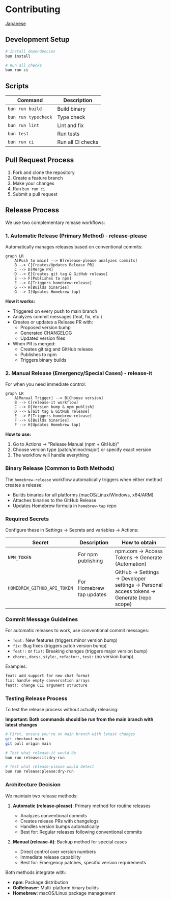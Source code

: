 # Contributing

[Japanese](CONTRIBUTING.ja.md)

## Development Setup

```bash
# Install dependencies
bun install

# Run all checks
bun run ci
```

## Scripts

| Command             | Description       |
| ------------------- | ----------------- |
| `bun run build`     | Build binary      |
| `bun run typecheck` | Type check        |
| `bun run lint`      | Lint and fix      |
| `bun test`          | Run tests         |
| `bun run ci`        | Run all CI checks |

## Pull Request Process

1. Fork and clone the repository
2. Create a feature branch
3. Make your changes
4. Run `bun run ci`
5. Submit a pull request

## Release Process

We use two complementary release workflows:

### 1. Automatic Release (Primary Method) - release-please

Automatically manages releases based on conventional commits:

```mermaid
graph LR
    A[Push to main] --> B[release-please analyzes commits]
    B --> C[Creates/Updates Release PR]
    C --> D[Merge PR]
    D --> E[Creates git tag & GitHub release]
    E --> F[Publishes to npm]
    E --> G[Triggers homebrew-release]
    G --> H[Builds binaries]
    G --> I[Updates Homebrew tap]
```

**How it works:**
- Triggered on every push to main branch
- Analyzes commit messages (feat, fix, etc.)
- Creates or updates a Release PR with:
  - Proposed version bump
  - Generated CHANGELOG
  - Updated version files
- When PR is merged:
  - Creates git tag and GitHub release
  - Publishes to npm
  - Triggers binary builds

### 2. Manual Release (Emergency/Special Cases) - release-it

For when you need immediate control:

```mermaid
graph LR
    A[Manual Trigger] --> B[Choose version]
    B --> C[release-it workflow]
    C --> D[Version bump & npm publish]
    D --> E[Git tag & GitHub release]
    E --> F[Triggers homebrew-release]
    F --> G[Builds binaries]
    F --> H[Updates Homebrew tap]
```

**How to use:**
1. Go to Actions → "Release Manual (npm + GitHub)"
2. Choose version type (patch/minor/major) or specify exact version
3. The workflow will handle everything

### Binary Release (Common to Both Methods)

The `homebrew-release` workflow automatically triggers when either method creates a release:
- Builds binaries for all platforms (macOS/Linux/Windows, x64/ARM)
- Attaches binaries to the GitHub Release
- Updates Homebrew formula in `homebrew-tap` repo

### Required Secrets

Configure these in Settings → Secrets and variables → Actions:

| Secret                      | Description              | How to obtain                                                                           |
| --------------------------- | ------------------------ | --------------------------------------------------------------------------------------- |
| `NPM_TOKEN`                 | For npm publishing       | npm.com → Access Tokens → Generate (Automation)                                         |
| `HOMEBREW_GITHUB_API_TOKEN` | For Homebrew tap updates | GitHub → Settings → Developer settings → Personal access tokens → Generate (repo scope) |

### Commit Message Guidelines

For automatic releases to work, use conventional commit messages:

- `feat:` New features (triggers minor version bump)
- `fix:` Bug fixes (triggers patch version bump)
- `feat!:` or `fix!:` Breaking changes (triggers major version bump)
- `chore:`, `docs:`, `style:`, `refactor:`, `test:` (no version bump)

Examples:
```bash
feat: add support for new chat format
fix: handle empty conversation arrays
feat!: change CLI argument structure
```

### Testing Release Process

To test the release process without actually releasing:

**Important: Both commands should be run from the main branch with latest changes**

```bash
# First, ensure you're on main branch with latest changes
git checkout main
git pull origin main

# Test what release-it would do
bun run release:it:dry-run

# Test what release-please would detect
bun run release:please:dry-run
```

### Architecture Decision

We maintain two release methods:

1. **Automatic (release-please)**: Primary method for routine releases
   - Analyzes conventional commits
   - Creates release PRs with changelogs
   - Handles version bumps automatically
   - Best for: Regular releases following conventional commits

2. **Manual (release-it)**: Backup method for special cases
   - Direct control over version numbers
   - Immediate release capability
   - Best for: Emergency patches, specific version requirements

Both methods integrate with:
- **npm**: Package distribution
- **GoReleaser**: Multi-platform binary builds
- **Homebrew**: macOS/Linux package management